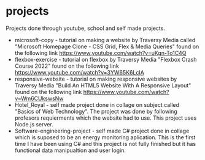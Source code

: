 # projects
Projects done through youtube, school and self made projects.

* microsoft-copy - tutorial on making a website by Traversy Media called "Microsoft Homepage Clone - CSS Grid, Flex & Media Queries" found on the following link https://www.youtube.com/watch?v=uKgn-To1C4Q
* flexbox-exercise - tutorial on flexbox by Traversy Media "Flexbox Crash Course 2022" found on the following link https://www.youtube.com/watch?v=3YW65K6LcIA
* responsive-website - tutorial on making responsive websites by Traversy Media "Build An HTML5 Website With A Responsive Layout" found on the following link https://www.youtube.com/watch?v=Wm6CUkswsNw
* Hotel_Royal - self made project done in collage on subject called "Basics of Web Technology". The project was done by following profesors requierments which the website had to use. This project uses Node.js server.
* Software-engineering-project - self made C# project done in collage which is suposed to be an energy monitoring aplication. This is the first time I have been using C# and this project is not fully finished but it has functional data manipualtion and user login.
